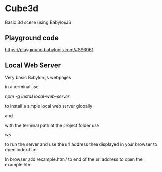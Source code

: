 
# Cube3d

Basic 3d scene using BabylonJS


## Playground code

https://playground.babylonjs.com/#SS6061


## Local Web Server

Very basic Babylon.js webpages

In a terminal use 

*npm -g install local-web-server*

to install a simple local web server globally

and 

with the terminal path at the project folder use

*ws* 

to run the server and use the url address then displayed in your browser to open index.html

In browser add /example.html/ to end of the url address to open the example.html
